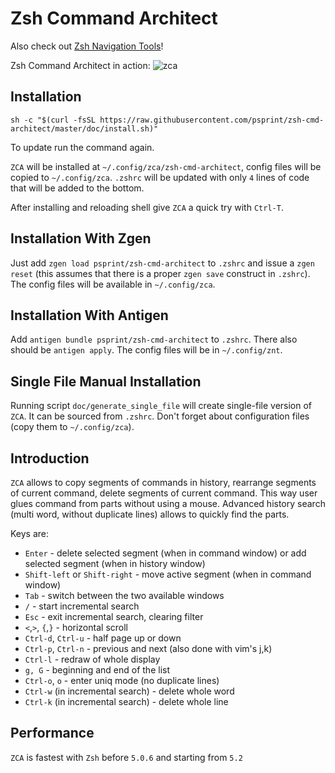 # Zsh Command Architect

Also check out [Zsh Navigation Tools](https://github.com/psprint/zsh-navigation-tools)!

Zsh Command Architect in action:
![zca](http://imageshack.com/a/img907/6173/osCBYT.gif)

## Installation

```
sh -c "$(curl -fsSL https://raw.githubusercontent.com/psprint/zsh-cmd-architect/master/doc/install.sh)"
```

To update run the command again.

`ZCA` will be installed at `~/.config/zca/zsh-cmd-architect`, config files will be copied to `~/.config/zca`. `.zshrc`
will be updated with only `4` lines of code that will be added to the bottom.

After installing and reloading shell give `ZCA` a quick try with `Ctrl-T`.

## Installation With Zgen

Just add `zgen load psprint/zsh-cmd-architect` to `.zshrc` and issue a `zgen reset` (this assumes that there is a proper `zgen save` construct in `.zshrc`).
The config files will be available in `~/.config/zca`.

## Installation With Antigen
Add `antigen bundle psprint/zsh-cmd-architect` to `.zshrc`. There also
should be `antigen apply`. The config files will be in `~/.config/znt`.

## Single File Manual Installation

Running script `doc/generate_single_file` will create single-file version of `ZCA`.
It can be sourced from `.zshrc`. Don't forget about configuration files (copy them to `~/.config/zca`).

## Introduction

`ZCA` allows to copy segments of commands in history, rearrange segments of current command,
delete segments of current command. This way user glues command from parts without using
a mouse. Advanced history search (multi word, without duplicate lines) allows to quickly find
the parts.

Keys are:
- `Enter` - delete selected segment (when in command window) or add selected segment (when in history window)
- `Shift-left` or `Shift-right` - move active segment (when in command window)
- `Tab` - switch between the two available windows
- `/` - start incremental search
- `Esc` - exit incremental search, clearing filter
- `<`,`>`, `{`,`}` - horizontal scroll
- `Ctrl-d`, `Ctrl-u` - half page up or down
- `Ctrl-p`, `Ctrl-n` - previous and next (also done with vim's j,k)
- `Ctrl-l` - redraw of whole display
- `g, G` - beginning and end of the list
- `Ctrl-o`, `o` - enter uniq mode (no duplicate lines)
- `Ctrl-w` (in incremental search) - delete whole word
- `Ctrl-k` (in incremental search) - delete whole line

## Performance

`ZCA` is fastest with `Zsh` before `5.0.6` and starting from `5.2`
